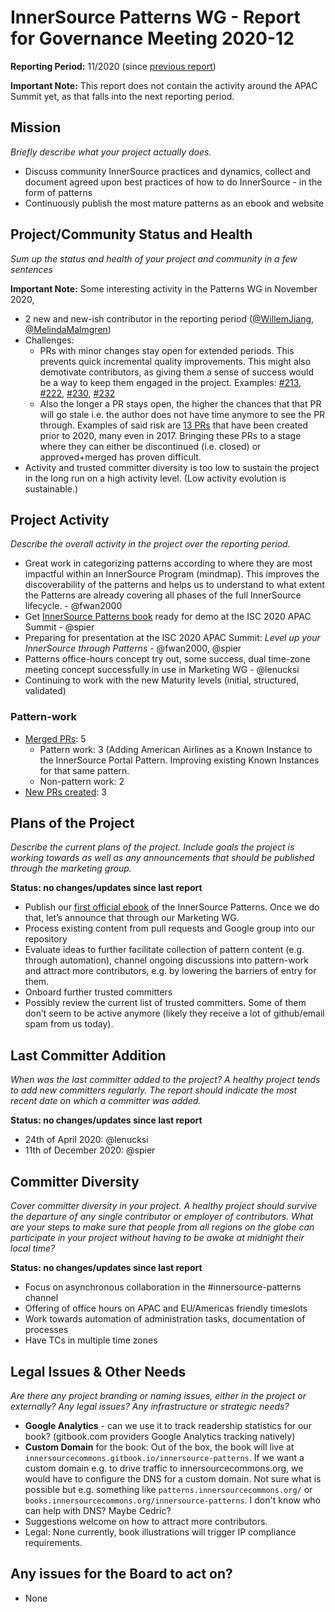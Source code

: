 # InnerSource Patterns WG - Report for Governance Meeting 2020-12

**Reporting Period:** 11/2020 (since [previous report](2020-11.md))

**Important Note:** This report does not contain the activity around the APAC Summit yet, as that falls into the next reporting period.

## Mission

*Briefly describe what your project actually does.*

- Discuss community InnerSource practices and dynamics, collect and document agreed upon best practices of how to do InnerSource - in the form of patterns
- Continuously publish the most mature patterns as an ebook and website

## Project/Community Status and Health

*Sum up the status and health of your project and community in a few sentences*

**Important Note:** Some interesting activity in the Patterns WG in November 2020, 

- 2 new and new-ish contributor in the reporting period ([@WillemJiang](https://github.com/WillemJiang), [@MelindaMalmgren](https://github.com/MelindaMalmgren))
- Challenges:
	- PRs with minor changes stay open for extended periods. This prevents quick incremental quality improvements. This might also demotivate contributors, as giving them a sense of success would be a way to keep them engaged in the project. Examples: [#213](https://github.com/InnerSourceCommons/InnerSourcePatterns/pull/213), [#222](https://github.com/InnerSourceCommons/InnerSourcePatterns/pull/222), [#230](https://github.com/InnerSourceCommons/InnerSourcePatterns/pull/230), [#232](https://github.com/InnerSourceCommons/InnerSourcePatterns/pull/232) 
	- Also the longer a PR stays open, the higher the chances that that PR will go stale i.e. the author does not have time anymore to see the PR through. Examples of said risk are [13 PRs](https://github.com/InnerSourceCommons/InnerSourcePatterns/pulls?q=is%3Apr+is%3Aopen+created%3A%3C2020) that have been created prior to 2020, many even in 2017. Bringing these PRs to a stage where they can either be discontinued (i.e. closed) or approved+merged has proven difficult.
- Activity and trusted committer diversity is too low to sustain the project in the long run on a high activity level. (Low activity evolution is sustainable.)

## Project Activity

*Describe the overall activity in the project over the reporting period.*

- Great work in categorizing patterns according to where they are most impactful within an InnerSource Program (mindmap). This improves the discoverability of the patterns and helps us to understand to what extent the Patterns are already covering all phases of the full InnerSource lifecycle. - @fwan2000
- Get [InnerSource Patterns book](https://innersourcecommons.gitbook.io/innersource-patterns/v/book/) ready for demo at the ISC 2020 APAC Summit  - @spier
- Preparing for presentation at the ISC 2020 APAC Summit: *Level up your InnerSource through Patterns* - @fwan2000, @spier
- Patterns office-hours concept try out, some success, dual time-zone meeting concept successfully in use in Marketing WG - @lenucksi
- Continuing to work with the new Maturity levels (initial, structured, validated)

### Pattern-work

* [Merged PRs](https://github.com/InnerSourceCommons/InnerSourcePatterns/pulls?q=is%3Apr+closed%3A2020-11-01..2020-11-30+is%3Amerged+): 5
	* Pattern work: 3 (Adding American Airlines as a Known Instance to the InnerSource Portal Pattern. Improving existing Known Instances for that same pattern.
	* Non-pattern work: 2
* [New PRs created](https://github.com/InnerSourceCommons/InnerSourcePatterns/pulls?q=is%3Apr+created%3A2020-11-01..2020-11-30): 3

## Plans of the Project

*Describe the current plans of the project. Include goals the project is working towards as well as any announcements that should be published through the marketing group.*

**Status: no changes/updates since last report**

- Publish our [first official ebook](https://innersourcecommons.gitbook.io/innersource-patterns/v/book/) of the InnerSource Patterns. Once we do that, let’s announce that through our Marketing WG.
- Process existing content from pull requests and Google group into our repository
- Evaluate ideas to further facilitate collection of pattern content (e.g. through automation), channel ongoing discussions into pattern-work and attract more contributors, e.g. by lowering the barriers of entry for them.
- Onboard further trusted committers
- Possibly review the current list of trusted committers. Some of them don’t seem to be active anymore (likely they receive a lot of github/email spam from us today).

## Last Committer Addition

*When was the last committer added to the project? A healthy project tends to add new committers regularly. The report should indicate the most recent date on which a committer was added.*

**Status: no changes/updates since last report**

- 24th of April 2020: @lenucksi
- 11th of December 2020: @spier

## Committer Diversity

*Cover committer diversity in your project. A healthy project should survive the departure of any single contributor or employer of contributors. What are your steps to make sure that people from all regions on the globe can participate in your project without having to be awake at midnight their local time?*

**Status: no changes/updates since last report**

- Focus on asynchronous collaboration in the #innersource-patterns channel
- Offering of office hours on APAC and EU/Americas friendly timeslots
- Work towards automation of administration tasks, documentation of processes
- Have TCs in multiple time zones

## Legal Issues & Other Needs

*Are there any project branding or naming issues, either in the project or externally? Any legal issues? Any infrastructure or strategic needs?*

- **Google Analytics** - can we use it to track readership statistics for our book? (gitbook.com providers Google Analytics tracking natively)
- **Custom Domain** for the book: Out of the box, the book will live at `innersourcecommons.gitbook.io/innersource-patterns`. If we want a custom domain e.g. to drive traffic to innersourcecommons.org, we would have to configure the DNS for a custom domain. Not sure what is possible but e.g. something like `patterns.innersourcecommons.org/` or `books.innersourcecommons.org/innersource-patterns`. I don't know who can help with DNS? Maybe Cedric?
- Suggestions welcome on how to attract more contributors.
- Legal: None currently, book illustrations will trigger IP compliance requirements.

## Any issues for the Board to act on?

- None
